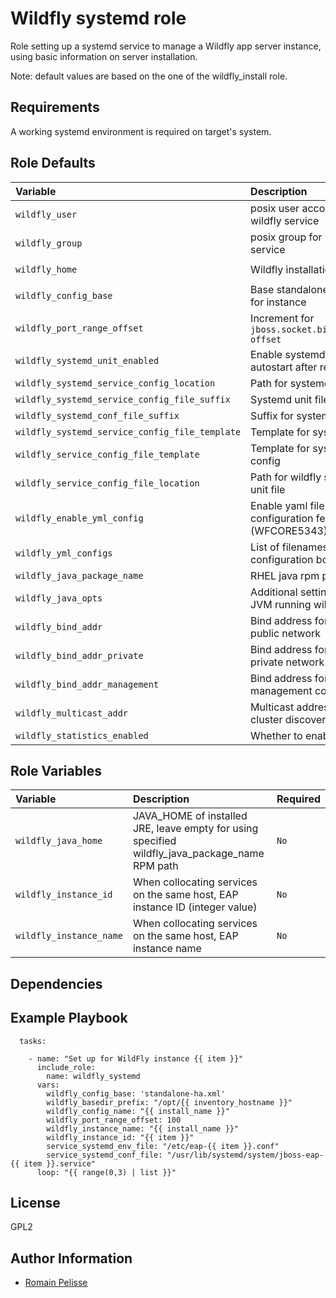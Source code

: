Wildfly systemd role
=========

Role setting up a systemd service to manage a Wildfly app server instance, using basic information on server installation.

Note: default values are based on the one of the wildfly_install role.

Requirements
------------

A working systemd environment is required on target's system.

<!--start argument_specs-->
Role Defaults
-------------

| Variable | Description | Default |
|:---------|:------------|:--------|
|`wildfly_user`| posix user account for wildfly service | `wildfly` |
|`wildfly_group`| posix group for wildfly service | `{{ wildfly_user }}` |
|`wildfly_home`| Wildfly installation directory | `/opt/wildfly/wildfly-27.0.0.Final/` |
|`wildfly_config_base`| Base standalone.xml config for instance | `standalone.xml` |
|`wildfly_port_range_offset`| Increment for `jboss.socket.binding.port-offset` | `100` |
|`wildfly_systemd_unit_enabled`| Enable systemd unit to autostart after reboot | `True` |
|`wildfly_systemd_service_config_location`| Path for systemd unit file | `/usr/lib/systemd/system` |
|`wildfly_systemd_service_config_file_suffix`| Systemd unit file extension | `.service` |
|`wildfly_systemd_conf_file_suffix`| Suffix for systemd conf file | `.conf` |
|`wildfly_systemd_service_config_file_template`| Template for systemd unit | `templates/wfly.service.j2` |
|`wildfly_service_config_file_template`| Template for systemd config | `templates/wfly.conf.j2` |
|`wildfly_service_config_file_location`| Path for wildfly systemd unit file | `/etc/` |
|`wildfly_enable_yml_config`| Enable yaml file configuration feature (WFCORE5343) | `False` |
|`wildfly_yml_configs`| List of filenames for wildfly configuration bootstrap | `[]` |
|`wildfly_java_package_name`| RHEL java rpm package | `java-11-openjdk-headless` |
|`wildfly_java_opts`| Additional settings for the JVM running wildfly | `-Xmx1024M -Xms512M` |
|`wildfly_bind_addr`| Bind address for listening to public network | `0.0.0.0` |
|`wildfly_bind_addr_private`| Bind address for listening to private network |`127.0.0.1` |
|`wildfly_bind_addr_management`| Bind address for management console port |`127.0.0.1` |
|`wildfly_multicast_addr`| Multicast address for jgroup cluster discovery |`230.0.0.4` |
|`wildfly_statistics_enabled`| Whether to enable statistics | `False` |

Role Variables
--------------

| Variable | Description | Required |
|:---------|:------------|:---------|
|`wildfly_java_home`| JAVA_HOME of installed JRE, leave empty for using specified wildfly_java_package_name RPM path | `No` |
|`wildfly_instance_id`| When collocating services on the same host, EAP instance ID (integer value) | `No` |
|`wildfly_instance_name`| When collocating services on the same host, EAP instance name | `No` |
<!--end argument_specs-->

Dependencies
------------

Example Playbook
----------------

```
  tasks:

    - name: "Set up for WildFly instance {{ item }}"
      include_role:
        name: wildfly_systemd
      vars:
        wildfly_config_base: 'standalone-ha.xml'
        wildfly_basedir_prefix: "/opt/{{ inventory_hostname }}"
        wildfly_config_name: "{{ install_name }}"
        wildfly_port_range_offset: 100
        wildfly_instance_name: "{{ install_name }}"
        wildfly_instance_id: "{{ item }}"
        service_systemd_env_file: "/etc/eap-{{ item }}.conf"
        service_systemd_conf_file: "/usr/lib/systemd/system/jboss-eap-{{ item }}.service"
      loop: "{{ range(0,3) | list }}"
```


License
-------

GPL2


Author Information
------------------

* [Romain Pelisse](https://github.com/rpelisse)
